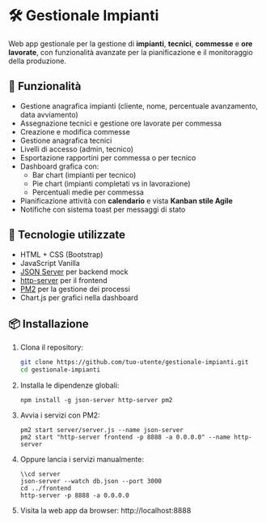 # 🛠️ Gestionale Impianti

Web app gestionale per la gestione di **impianti**, **tecnici**, **commesse** e **ore lavorate**, con funzionalità avanzate per la pianificazione e il monitoraggio della produzione.

## 🚀 Funzionalità

- Gestione anagrafica impianti (cliente, nome, percentuale avanzamento, data avviamento)
- Assegnazione tecnici e gestione ore lavorate per commessa
- Creazione e modifica commesse
- Gestione anagrafica tecnici
- Livelli di accesso (admin, tecnico)
- Esportazione rapportini per commessa o per tecnico
- Dashboard grafica con:
  - Bar chart (impianti per tecnico)
  - Pie chart (impianti completati vs in lavorazione)
  - Percentuali medie per commessa
- Pianificazione attività con **calendario** e vista **Kanban stile Agile**
- Notifiche con sistema toast per messaggi di stato

## 🧱 Tecnologie utilizzate

- HTML + CSS (Bootstrap)
- JavaScript Vanilla
- [JSON Server](https://github.com/typicode/json-server) per backend mock
- [http-server](https://www.npmjs.com/package/http-server) per il frontend
- [PM2](https://pm2.keymetrics.io/) per la gestione dei processi
- Chart.js per grafici nella dashboard

## 📦 Installazione

1. Clona il repository:
   ```bash
   git clone https://github.com/tuo-utente/gestionale-impianti.git
   cd gestionale-impianti
   
2. Installa le dipendenze globali:
   ```
   npm install -g json-server http-server pm2
3. Avvia i servizi con PM2:
   ```
   pm2 start server/server.js --name json-server
   pm2 start "http-server frontend -p 8888 -a 0.0.0.0" --name http-server
5. Oppure lancia i servizi manualmente:
   ```
   \\cd server
   json-server --watch db.json --port 3000
   cd ../frontend
   http-server -p 8888 -a 0.0.0.0
6. Visita la web app da browser: http://localhost:8888

